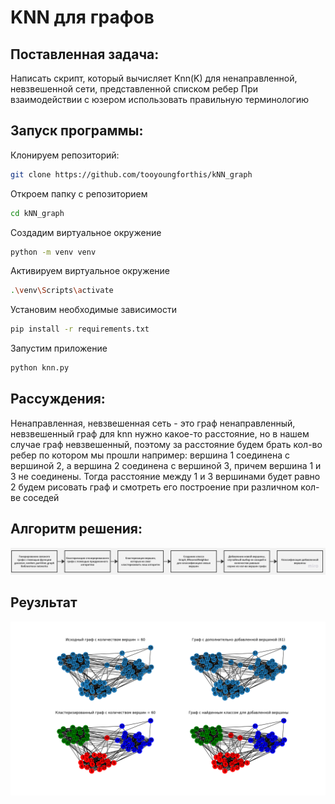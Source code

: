 # KNN для графов

## Поставленная задача:
Написать скрипт, который вычисляет Knn(K)
для ненаправленной, невзвешенной сети, представленной списком ребер
При взаимодействии с юзером использовать правильную терминологию

## Запуск программы:
Клонируем репозиторий:
```bash
git clone https://github.com/tooyoungforthis/kNN_graph
```

Откроем папку с репозиторием
```bash
cd kNN_graph
```

Создадим виртуальное окружение
```bash
python -m venv venv
```

Активируем виртуальное окружение
```bash
.\venv\Scripts\activate
```

Установим необходимые зависимости
```bash
pip install -r requirements.txt
```

Запустим приложение
```bash
python knn.py
```

## Рассуждения:
Ненаправленная, невзвешенная сеть - это граф ненаправленный, невзвешенный граф
для knn нужно какое-то расстояние, но в нашем случае граф невзвешенный,
поэтому за расстояние будем брать кол-во ребер по котором мы прошли
например: вершина 1 соединена с вершиной 2, а вершина 2 соединена с вершиной 3,
причем вершина 1 и 3 не соединены.
Тогда расстояние между 1 и 3 вершинами будет равно 2
будем рисовать граф и смотреть его построение при различном кол-ве соседей

## Алгоритм решения:
![](solution.jpg)

## Реузльтат
![](Figure_1.png)


